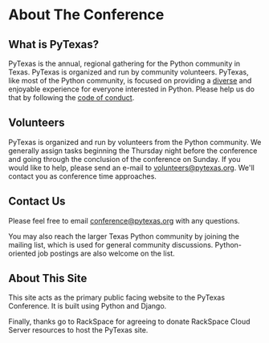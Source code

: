 # About The Conference

## What is PyTexas?

PyTexas is the annual, regional gathering for the Python community in Texas. 
PyTexas is organized and run by community volunteers. PyTexas, like most of the 
Python community, is focused on providing a [diverse](/2018/page/about/diversity-statement) and enjoyable experience 
for everyone interested in Python. Please help us do that by following the 
[code of conduct](/2018/page/about/code-of-conduct).

## Volunteers

PyTexas is organized and run by volunteers from the Python community. We 
generally assign tasks beginning the Thursday night before the conference and 
going through the conclusion of the conference on Sunday. If you would like to 
help, please send an e-mail to [volunteers@pytexas.org](mailto:volunteers@pytexas.org). We'll contact you as 
conference time approaches.

## Contact Us

Please feel free to email [conference@pytexas.org](mailto:conference@pytexas.org) with any questions.

You may also reach the larger Texas Python community by joining the mailing 
list, which is used for general community discussions. Python-oriented job 
postings are also welcome on the list.

## About This Site

This site acts as the primary public facing website to the PyTexas Conference. 
It is built using Python and Django.

Finally, thanks go to RackSpace for agreeing to donate RackSpace Cloud Server 
resources to host the PyTexas site.
